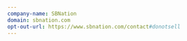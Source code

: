 ```yaml
---
company-name: SBNation
domain: sbnation.com
opt-out-url: https://www.sbnation.com/contact#donotsell
---
```





